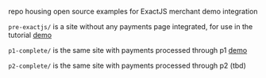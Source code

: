 repo housing open source examples for ExactJS merchant demo integration

`pre-exactjs/` is a site without any payments page integrated, for use in the tutorial
[demo](https://pre-exactjs-merchant-demo.onrender.com/)

`p1-complete/` is the same site with payments processed through p1
[demo](https://p1-merchant-demo.onrender.com/)

`p2-complete/`  is the same site with payments processed through p2
(tbd)